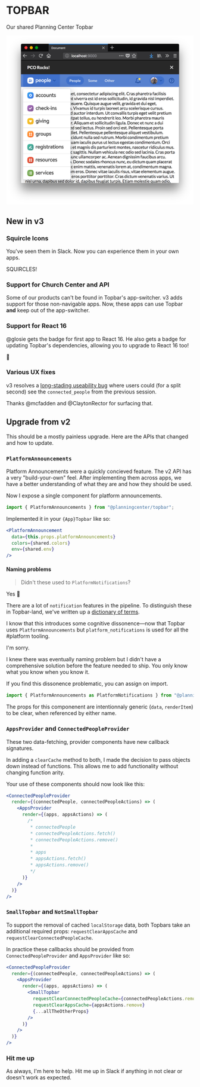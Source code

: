 # TOPBAR
Our shared Planning Center Topbar

![squircles in the app menu](./docs/images/2018.04.26-v3-desktop-screenshot.png)

## New in v3

### Squircle Icons

You've seen them in Slack.
Now you can experience them in your own apps.

SQUIRCLES!

### Support for Church Center and API

Some of our products can't be found in Topbar's app-switcher.
v3 adds support for those non-navigable apps.
Now, these apps can use Topbar **and** keep out of the app-switcher.

### Support for React 16

@glosie gets the badge for first app to React 16.
He also gets a badge for updating Topbar's dependencies, allowing you to upgrade to React 16 too!

🤗

### Various UX fixes

v3 resolves a [long-stading useability bug](https://trello.com/c/PQtq5w1u/2568-%F0%9F%90%9E-previously-logged-in-users-linked-accounts-are-visible-for-a-split-second#) where users could (for a split second) see the `connected_people` from the previous session.

Thanks @mcfadden and @ClaytonRector for surfacing that.

## Upgrade from v2

This should be a mostly painless upgrade.
Here are the APIs that changed and how to update.

### `PlatformAnnouncements`

Platform Announcements were a quickly concieved feature.
The v2 API has a very "build-your-own" feel.
After implementing them across apps, we have a better understanding of what they are and how they should be used.

Now I expose a single component for platform announcements.

```jsx
import { PlatformAnnouncements } from "@planningcenter/topbar";
```

Implemented it in your `{App}Topbar` like so:

```jsx
<PlatformAnnouncement
  data={this.props.platformAnnouncements}
  colors={shared.colors}
  env={shared.env}
/>
```

#### Naming problems

> Didn't these used to `PlatformNotifications`?

Yes 😬

There are a lot of `notification` features in the pipeline.
To distinguish these in Topbar-land, we've written up a [dictionary of terms](https://planningcenter.design/interfaces-and-interactions/announcements-and-notifications-and-alerts-oh-my).

I know that this introduces some cognitive dissonence—now that Topbar uses `PlatformAnnouncements` but `platform_notifications` is used for all the #platform tooling.

I'm sorry.

I knew there was eventually naming problem
but I didn't have a comprehensive solution before the feature needed to ship.
You only know what you know when you know it.

If you find this dissonence problematic, you can assign on import.

```js
import { PlatformAnnouncements as PlatformNotifications } from "@planningcenter/topbar";
```

The props for this componenent are intentionnaly generic (`data`, `renderItem`) to be clear, when referenced by either name.

### `AppsProvider` and `ConnectedPeopleProvider`

These two data-fetching, provider components have new callback signatures.

In adding a `clearCache` method to both, I made the decision to pass objects down instead of functions.
This allows me to add functionality without changing function arity.

Your use of these components should now look like this:

```jsx
<ConnectedPeopleProvider
  render={(connectedPeople, connectedPeopleActions) => (
    <AppsProvider
      render={(apps, appsActions) => (
        /*
         * connectedPeople
         * connectedPeopleActions.fetch()
         * connectedPeopleActions.remove()
         * 
         * apps
         * appsActions.fetch()
         * appsActions.remove()
         */
      )}
    />
  )}
/>
```


### `SmallTopbar` and `NotSmallTopbar`

To support the removal of cached `localStorage` data, both Topbars take an additional required props: `requestClearAppsCache` and `requestClearConnectedPeopleCache`.

In practice these callbacks should be provided from `ConnectedPeopleProvider` and `AppsProvider` like so:

```jsx
<ConnectedPeopleProvider
  render={(connectedPeople, connectedPeopleActions) => (
    <AppsProvider
      render={(apps, appsActions) => (
        <SmallTopbar
          requestClearConnectedPeopleCache={connectedPeopleActions.remove}
          requestClearAppsCache={appsActions.remove}
          {...allTheOtherProps}
        />
      )}
    />
  )}
/>
```

### Hit me up

As always, I'm here to help.
Hit me up in Slack if anything in not clear or doesn't work as expected.